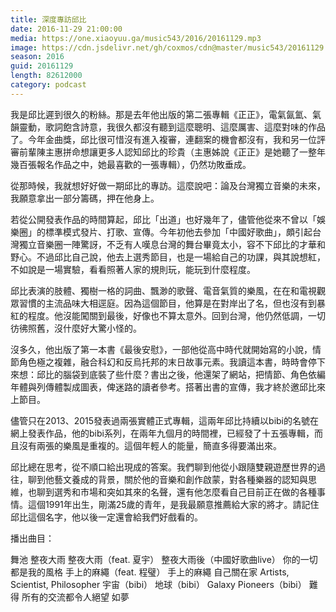 ```yaml
---
title: 深度專訪邱比
date: 2016-11-29 21:00:00
media: https://one.xiaoyuu.ga/music543/2016/20161129.mp3
image: https://cdn.jsdelivr.net/gh/coxmos/cdn@master/music543/20161129.jpg
season: 2016
guid: 20161129
length: 82612000
category: podcast
---
```


我是邱比遲到很久的粉絲。那是去年他出版的第二張專輯《正正》，電氣氤氳、氣韻靈動，歌詞飽含詩意，我很久都沒有聽到這麼聰明、這麼厲害、這麼對味的作品了。今年金曲獎，邱比很可惜沒有進入複審，連翻案的機會都沒有，我和另一位評審前輩陳主惠拼命想讓更多人認知邱比的珍貴（主惠姊說《正正》是她聽了一整年幾百張報名作品之中，她最喜歡的一張專輯），仍然功敗垂成。

從那時候，我就想好好做一期邱比的專訪。這麼說吧：論及台灣獨立音樂的未來，我願意拿出一部分籌碼，押在他身上。

若從公開發表作品的時間算起，邱比「出道」也好幾年了，儘管他從來不曾以「娛樂圈」的標準模式發片、打歌、宣傳。今年初他去參加「中國好歌曲」，頗引起台灣獨立音樂圈一陣驚訝，不乏有人嘆息台灣的舞台畢竟太小，容不下邱比的才華和野心。不過邱比自己說，他去上選秀節目，也是一場給自己的功課，與其說想紅，不如說是一場實驗，看看照著人家的規則玩，能玩到什麼程度。

邱比表演的肢體、獨樹一格的詞曲、飄渺的歌聲、電音氣質的樂風，在在和電視觀眾習慣的主流品味大相逕庭。因為這個節目，他算是在對岸出了名，但也沒有到暴紅的程度。他沒能闖關到最後，好像也不算太意外。回到台灣，他仍然低調，一切彷彿照舊，沒什麼好大驚小怪的。

沒多久，他出版了第一本書《最後安慰》，一部他從高中時代就開始寫的小說，情節角色極之複雜，融合科幻和反烏托邦的末日故事元素。我讀這本書，時時會停下來想：邱比的腦袋到底裝了些什麼？書出之後，他還架了網站，把情節、角色依編年體與列傳體製成圖表，俾迷路的讀者參考。搭著出書的宣傳，我才終於邀邱比來上節目。

儘管只在2013、2015發表過兩張實體正式專輯，這兩年邱比持續以bibi的名號在網上發表作品，他的bibi系列，在兩年九個月的時間裡，已經發了十五張專輯，而且沒有兩張的樂風是重複的。這個年輕人的能量，簡直多得要滿出來。

邱比總在思考，從不順口給出現成的答案。我們聊到他從小跟隨雙親遊歷世界的過往，聊到他藝文養成的背景，關於他的音樂和創作啟蒙，對各種樂器的認知與思維，也聊到選秀和市場和突如其來的名聲，還有他怎麼看自己目前正在做的各種事情。這個1991年出生，剛滿25歲的青年，是我最願意推薦給大家的將才。請記住邱比這個名字，他以後一定還會給我們好戲看的。

播出曲目：

舞池
整夜大雨
整夜大雨（feat. 夏宇）
整夜大雨後（中國好歌曲live）
你的一切都是我的風格
手上的麻繩（feat. 程璧）
手上的麻繩
自己關在家
Artists, Scientist, Philosopher
宇宙（bibi）
地球（bibi）
Galaxy Pioneers（bibi）
難得
所有的交流都令人絕望
如夢
